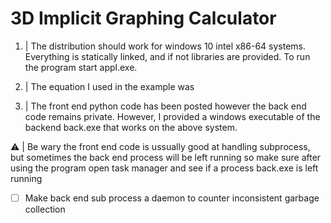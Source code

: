 # 3D Implicit Graphing Calculator

1. | The distribution should work for windows 10 intel x86-64 systems. Everything is statically linked, and if not libraries are provided. To run the program start appl.exe.

2. | The equation I used in the example was

3. | The front end python code has been posted however the back end code remains private. However, I provided a windows executable of the backend back.exe that works on the above system.

:warning: | Be wary the front end code is ussually good at handling subprocess, but sometimes the back end process will be left running so make sure after using the program open task manager and see if a process back.exe is left running
- [ ] Make back end sub process a daemon to counter inconsistent garbage collection
